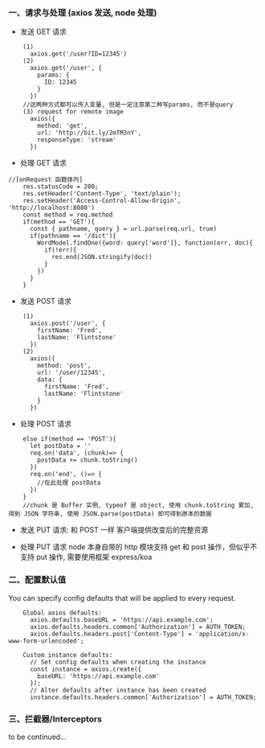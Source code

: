 ### 一、请求与处理 (axios 发送, node 处理)
- 发送 GET 请求
```
    (1)
      axios.get('/user?ID=12345')
    (2)
      axios.get('/user', {
        params: {
          ID: 12345
        }
      })
    //这两种方式都可以传入变量, 但是一定注意第二种写params, 而不是query
    (3) request for remote image
      axios({
        method: 'get',
        url: 'http://bit.ly/2mTM3nY',
        responseType: 'stream'
      })     
```
- 处理 GET 请求
```
//[onRequest 函数体内]
    res.statusCode = 200;
    res.setHeader('Content-Type', 'text/plain');
    res.setHeader('Access-Control-Allow-Origin', 'http://localhost:8080')  
    const method = req.method  
    if(method == 'GET'){
      const { pathname, query } = url.parse(req.url, true) 
      if(pathname == '/dict'){
        WordModel.findOne({word: query['word']}, function(err, doc){
          if(!err){
            res.end(JSON.stringify(doc))
          }
        })           
      }
    }
```
- 发送 POST 请求
```     
    (1)
      axios.post('/user', {
        firstName: 'Fred',
        lastName: 'Flintstone'
      })
    (2)
      axios({
        method: 'post',
        url: '/user/12345',
        data: {
          firstName: 'Fred',
          lastName: 'Flintstone'
        }
      })  
```
- 处理 POST 请求
```
    else if(method == 'POST'){     
      let postData = '' 
      req.on('data', (chunk)=> {
        postData += chunk.toString()       
      })
      req.on('end', ()=> {
        //在此处理 postData      
      })       
    }
    //chunk 是 Buffer 实例, typeof 是 object, 使用 chunk.toString 累加, 得到 JSON 字符串, 使用 JSON.parse(postData) 即可得到原本的数据
```
- 发送 PUT 请求: 和 POST 一样
客户端提供改变后的完整资源

- 处理 PUT 请求
node 本身自带的 http 模块支持 get 和 post 操作，但似乎不支持 put 操作, 需要使用框架 express/koa

### 二、配置默认值
You can specify config defaults that will be applied to every request.
```
    Global axios defaults:
      axios.defaults.baseURL = 'https://api.example.com';
      axios.defaults.headers.common['Authorization'] = AUTH_TOKEN;
      axios.defaults.headers.post['Content-Type'] = 'application/x-www-form-urlencoded';

    Custom instance defaults:
      // Set config defaults when creating the instance
      const instance = axios.create({
        baseURL: 'https://api.example.com'
      });        
      // Alter defaults after instance has been created
      instance.defaults.headers.common['Authorization'] = AUTH_TOKEN;    
```
### 三、拦截器/Interceptors
to be continued...
